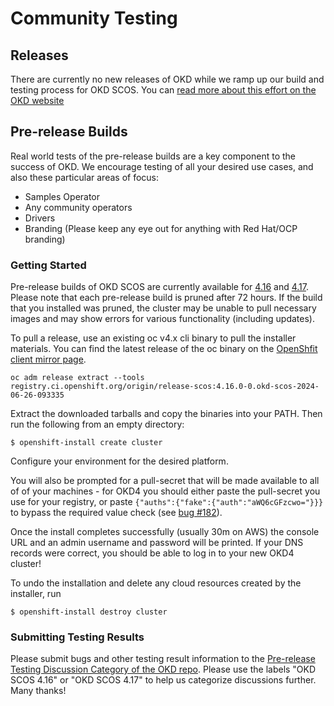 # Community Testing

## Releases

There are currently no new releases of OKD while we ramp up our build and testing process for OKD SCOS. You can [read more about this effort on the OKD website](https://www.okd.io/blog/2024/06/01/okd_future_statement/#okd-working-group-statement-june-1-2024)



## Pre-release Builds 

Real world tests of the pre-release builds are a key component to the success of OKD. We encourage testing of all your desired use cases, and also these particular areas of focus:

* Samples Operator
* Any community operators
* Drivers
* Branding (Please keep any eye out for anything with Red Hat/OCP branding)

### Getting Started

Pre-release builds of OKD SCOS are currently available for [4.16](https://amd64.origin.releases.ci.openshift.org/#4.16.0-0.okd-scos) and [4.17](https://amd64.origin.releases.ci.openshift.org/#4.17.0-0.okd-scos). Please note that each pre-release build is pruned after 72 hours. If the build that you installed was pruned, the cluster may be unable to pull necessary images and may show errors for various functionality (including updates).

To pull a release, use an existing oc v4.x cli binary to pull the installer materials. You can find the latest release of the oc binary on the [OpenShfit client mirror page](https://mirror.openshift.com/pub/openshift-v4/clients/oc/latest/linux/).

```
oc adm release extract --tools registry.ci.openshift.org/origin/release-scos:4.16.0-0.okd-scos-2024-06-26-093335
```
Extract the downloaded tarballs and copy the binaries into your PATH. Then run the following from an empty directory:

```
$ openshift-install create cluster
```

Configure your environment for the desired platform. 

You will also be prompted for a pull-secret that will be made available to all of of your machines - for OKD4 you should either paste the pull-secret you use for your registry, or paste `{"auths":{"fake":{"auth":"aWQ6cGFzcwo="}}}` to bypass the required value check (see [bug #182](https://github.com/openshift/okd/issues/182)).

Once the install completes successfully (usually 30m on AWS) the console URL and an admin username and password will be printed. If your DNS records were correct, you should be able to log in to your new OKD4 cluster!

To undo the installation and delete any cloud resources created by the installer, run

```
$ openshift-install destroy cluster
```

### Submitting Testing Results

Please submit bugs and other testing result information to the [Pre-release Testing Discussion Category of the OKD repo](https://github.com/okd-project/okd/discussions/categories/pre-release-testing). Please use the labels "OKD SCOS 4.16" or "OKD SCOS 4.17" to help us categorize discussions further. Many thanks!
